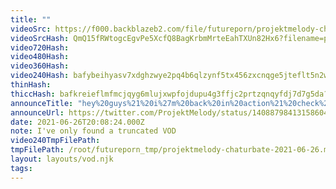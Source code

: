 ```yaml
---
title: ""
videoSrc: https://f000.backblazeb2.com/file/futureporn/projektmelody-chaturbate-2021-06-26.mp4
videoSrcHash: QmQ15fRWtogcEgvPe5XcfQ8BagKrbmMrteEahTXUn82Hx6?filename=projektmelody-chaturbate-20210626T200824Z-source.mp4
video720Hash: 
video480Hash: 
video360Hash: 
video240Hash: bafybeihyasv7xdghzwye2pq4b6qlzynf5tx456zxcnqge5jteflt5n2wwy?filename=projektmelody-chaturbate-20210626T200800Z-240p.mp4
thinHash: 
thiccHash: bafkreieflmfmcjqyg6mlujxwpfojdupu4g3ffjc2prtzqnqyfdj7d7g5da?filename=20210626T200800Z-thicc.jpg
announceTitle: "hey%20guys%21%20i%27m%20back%20in%20action%21%20check%20me%20out%20here%2C%20cuz%20i%27m%20live%20or%20whatever%3A"
announceUrl: https://twitter.com/ProjektMelody/status/1408879841315860486
date: 2021-06-26T20:08:24.000Z
note: I've only found a truncated VOD
video240TmpFilePath: 
tmpFilePath: /root/futureporn_tmp/projektmelody-chaturbate-2021-06-26.mp4
layout: layouts/vod.njk
tags:
---
```

